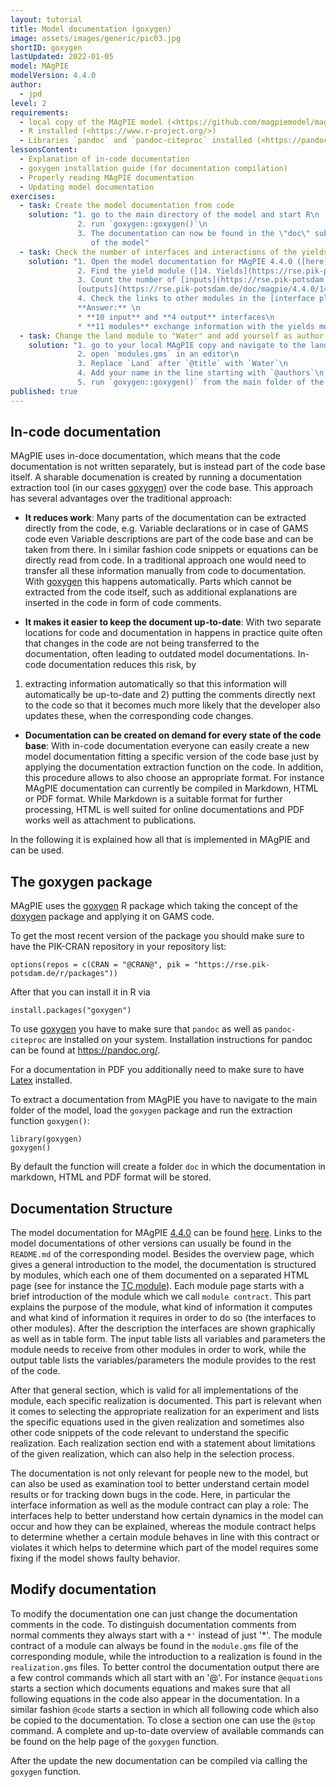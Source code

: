 ```yaml
---
layout: tutorial
title: Model documentation (goxygen)
image: assets/images/generic/pic03.jpg
shortID: goxygen
lastUpdated: 2022-01-05
model: MAgPIE
modelVersion: 4.4.0
author:
  - jpd
level: 2
requirements:
  - local copy of the MAgPIE model (<https://github.com/magpiemodel/magpie>)
  - R installed (<https://www.r-project.org/>)
  - Libraries `pandoc` and `pandoc-citeproc` installed (<https://pandoc.org>)
lessonsContent:
  - Explanation of in-code documentation
  - goxygen installation guide (for documentation compilation)
  - Properly reading MAgPIE documentation
  - Updating model documentation
exercises:
  - task: Create the model documentation from code
    solution: "1. go to the main directory of the model and start R\n
               2. run `goxygen::goxygen()`\n
               3. The documentation can now be found in the \"doc\" sub-folder
                  of the model"
  - task: Check the number of interfaces and interactions of the yields module in MAgPIE 4.4.0
    solution: "1. Open the model documentation for MAgPIE 4.4.0 ([here](https://rse.pik-potsdam.de/doc/magpie/4.4.0))\n
               2. Find the yield module ([14. Yields](https://rse.pik-potsdam.de/doc/magpie/4.4.0/14_yields.htm))\n
               3. Count the number of [inputs](https://rse.pik-potsdam.de/doc/magpie/4.4.0/14_yields.htm#input) and
               [outputs](https://rse.pik-potsdam.de/doc/magpie/4.4.0/14_yields.htm#output) to the model\n
               4. Check the links to other modules in the [interface plot](https://rse.pik-potsdam.de/doc/magpie/4.4.0/14_yields.htm#interfaces)\n\n
               **Answer:** \n
               * **10 input** and **4 output** interfaces\n
               * **11 modules** exchange information with the yields module"
  - task: Change the land module to "Water" and add yourself as author
    solution: "1. go to your local MAgPIE copy and navigate to the land module @ `modules/10_land`\n
               2. open `modules.gms` in an editor\n
               3. Replace `Land` after `@title` with `Water`\n
               4. Add your name in the line starting with `@authors`\n
               5. run `goxygen::goxygen()` from the main folder of the model"
published: true
---
```


## In-code documentation
MAgPIE uses in-doce documentation, which means that the code documentation is
not written separately, but is instead part of the code base itself. A sharable
documenation is created by running a documentation extraction tool (in our cases
[goxygen]) over the code base.
This approach has several advantages over the traditional approach:

* **It reduces work**: Many parts of the documentation can be extracted directly
from the code, e.g. Variable declarations or in case of GAMS code even Variable
descriptions are part of the code base and can be taken from there. In i similar
fashion code snippets or equations can be directly read from code. In a traditional
approach one would need to transfer all these information manually from code to
documentation. With [goxygen] this happens automatically.
Parts which cannot be extracted from the code itself, such as additional
explanations are inserted in the code in form of code comments.

* **It makes it easier to keep the document up-to-date**: With two separate
locations for code and documentation in happens in practice quite often that
changes in the code are not being transferred to the documentation, often leading
to outdated model documentations. In-code documentation reduces this risk, by
1) extracting information automatically so that this information will automatically
  be up-to-date and 2) putting the comments directly next to the code so that
  it becomes much more likely that the developer also updates these, when the
  corresponding code changes.

* **Documentation can be created on demand for every state of the code base**:
With in-code documentation everyone can easily create a new model documentation
fitting a specific version of the code base just by applying the documentation
extraction function on the code. In addition, this procedure allows to also
choose an appropriate format. For instance MAgPIE documentation can currently
be compiled in Markdown, HTML or PDF format. While Markdown is a suitable format
for further processing, HTML is well suited for online documentations and PDF
works well as attachment to publications.

In the following it is explained how all that is implemented in MAgPIE and
can be used.

## The goxygen package

MAgPIE uses the [goxygen] R package which taking the concept of the
[doxygen](https://www.doxygen.nl) package and applying it on GAMS code.

To get the most recent version of the package you should make sure
to have the PIK-CRAN repository in your repository list:

```
options(repos = c(CRAN = "@CRAN@", pik = "https://rse.pik-potsdam.de/r/packages"))
```

After that you can install it in R via

```
install.packages("goxygen")
```

To use [goxygen] you have to make sure that `pandoc` as well as `pandoc-citeproc`
are installed on your system. Installation instructions for pandoc can be found
at <https://pandoc.org/>.

For a documentation in PDF you additionally need to make sure to have
[Latex](https://www.latex-project.org/) installed.

To extract a documentation from MAgPIE you have to navigate to the main folder
of the model, load the `goxygen` package and run the extraction function
`goxygen()`:

```
library(goxygen)
goxygen()
```
By default the function will create a folder `doc` in which the documentation
in markdown, HTML and PDF format will be stored.

## Documentation Structure
The model documentation for MAgPIE [4.4.0](https://rse.pik-potsdam.de/doc/magpie/4.4.0)
can be found [here](https://rse.pik-potsdam.de/doc/magpie/4.4.0).
Links to the model documentations of other versions can usually be found in the
`README.md` of the corresponding model.
Besides the overview page, which gives a general introduction to the model, the
documentation is structured by modules, which each one of them documented on a
separated HTML page (see for instance the [TC module](https://rse.pik-potsdam.de/doc/magpie/4.4.0/13_tc.htm)).
Each module page starts with a brief introduction of the module which we call
`module contract`. This part explains the purpose of the module, what kind of
information it computes and what kind of information it requires in order to do so
(the interfaces to other modules). After the description the interfaces are shown
graphically as well as in table form. The input table lists all variables and
parameters the module needs to receive from other modules in order to work,
while the output table lists the variables/parameters the module provides to
the rest of the code.

After that general section, which is valid for all implementations of the module,
each specific realization is documented. This part is relevant when it comes to
selecting the appropriate realization for an experiment and lists the specific
equations used in the given realization and sometimes also other code snippets
of the code relevant to understand the specific realization. Each realization
section end with a statement about limitations of the given realization, which
can also help in the selection process.

The documentation is not only relevant for people new to the model, but can also
be used as examination tool to better understand certain model results or for
tracking down bugs in the code. Here, in particular the interface information as
well as the module contract can play a role: The interfaces help to better understand
how certain dynamics in the model can occur and how they can be explained, whereas
the module contract helps to determine whether a certain module behaves in line
with this contract or violates it which helps to determine which part of the model
requires some fixing if the model shows faulty behavior.


## Modify documentation

To modify the documentation one can just change the documentation comments in
the code. To distinguish documentation comments from normal comments they
always start with a `*'` instead of just '*'.
The module contract of a module can always be found in the `module.gms` file
of the corresponding module, while the introduction to a realization is found in
the `realization.gms` files.
To better control the documentation output there are a few control commands
which all start with an '@'. For instance `@equations` starts a section which
documents equations and makes sure that all following equations in the code
also appear in the documentation. In a similar fashion `@code` starts a section
in which all following code which also be copied to the documentation. To close
a section one can use the `@stop` command.
A complete and up-to-date overview of available commands can be found on the
help page of the `goxygen` function.

After the update the new documentation can be compiled via calling the
`goxygen` function.


[goxygen]:https://github.com/pik-piam/goxygen
